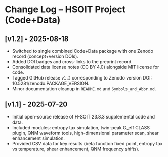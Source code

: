 # Change Log – HSOIT Project (Code+Data)

## [v1.2] - 2025-08-18
- Switched to single combined Code+Data package with one Zenodo record (concept+version DOIs).
- Added DOI badges and cross-links to the preprint record.
- Consolidated data license notes (CC BY 4.0) alongside MIT license for code.
- Tagged GitHub release `v1.2` corresponding to Zenodo version DOI: 10.5281/zenodo.PACKAGE_VERSION.
- Minor documentation cleanup in `README.md` and `Symbols_and_Abbr.md`.

## [v1.1] - 2025-07-20
- Initial open-source release of H-SOIT 23.8.3 supplemental code and data.
- Included modules: entropy tax simulation, twin-peak G_eff CLASS plugin, QNM waveform tools, high-dimensional parameter scan, shear enhancement simulation.
- Provided CSV data for key results (beta function fixed point, entropy tax vs temperature, shear enhancement, QNM frequency shifts).